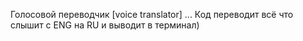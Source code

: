 Голосовой переводчик [voice translator]
...
Код переводит всё что слышит с ENG на RU и выводит в терминал)
